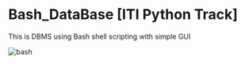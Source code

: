 # Bash_DataBase [ITI Python Track]

 This is DBMS using Bash shell scripting with simple GUI 


![bash](https://user-images.githubusercontent.com/56757574/149525861-ccf26b0f-ec24-421c-81e5-dc7322f19e16.png) 
